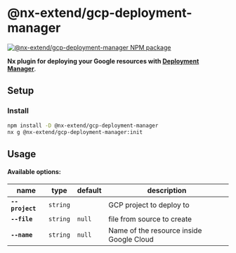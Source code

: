 # @nx-extend/gcp-deployment-manager

<a href="https://www.npmjs.com/package/@nx-extend/gcp-deployment-manager" rel="nofollow">
  <img src="https://badgen.net/npm/v/@nx-extend/gcp-deployment-manager" alt="@nx-extend/gcp-deployment-manager NPM package">
</a>

**Nx plugin for deploying your Google resources
with [Deployment Manager](https://cloud.google.com/deployment-manager/docs)**.

## Setup

### Install

```sh
npm install -D @nx-extend/gcp-deployment-manager
nx g @nx-extend/gcp-deployment-manager:init
```

## Usage

#### Available options:

| name            | type     | default | description                              |
|-----------------|----------|---------|------------------------------------------|
| **`--project`** | `string` |         | GCP project to deploy to                 |
| **`--file`**    | `string` | `null`  | file from source to create               |
| **`--name`**    | `string` | `null`  | Name of the resource inside Google Cloud |
